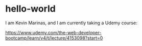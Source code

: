 # hello-world

I am Kevin Marinas, and I am currently taking a Udemy course:

https://www.udemy.com/the-web-developer-bootcamp/learn/v4/t/lecture/4153098?start=0

